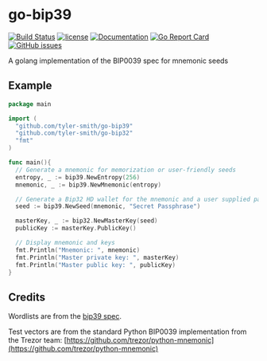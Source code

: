 # go-bip39
[![Build Status](https://travis-ci.org/tyler-smith/go-bip39.svg?branch=master)](https://travis-ci.org/tyler-smith/go-bip39)
[![license](https://img.shields.io/github/license/tyler-smith/go-bip39.svg?maxAge=2592000)](https://github.com/tyler-smith/go-bip39/LICENSE)
[![Documentation](https://godoc.org/github.com/tyler-smith/go-bip39?status.svg)](http://godoc.org/github.com/tyler-smith/go-bip39)
[![Go Report Card](https://goreportcard.com/badge/github.com/tyler-smith/go-bip39)](https://goreportcard.com/report/github.com/tyler-smith/go-bip39)
[![GitHub issues](https://img.shields.io/github/issues/tyler-smith/go-bip39.svg)](https://github.com/tyler-smith/go-bip39/issues)


A golang implementation of the BIP0039 spec for mnemonic seeds

## Example

```go
package main

import (
  "github.com/tyler-smith/go-bip39"
  "github.com/tyler-smith/go-bip32"
  "fmt"
)

func main(){
  // Generate a mnemonic for memorization or user-friendly seeds
  entropy, _ := bip39.NewEntropy(256)
  mnemonic, _ := bip39.NewMnemonic(entropy)

  // Generate a Bip32 HD wallet for the mnemonic and a user supplied password
  seed := bip39.NewSeed(mnemonic, "Secret Passphrase")

  masterKey, _ := bip32.NewMasterKey(seed)
  publicKey := masterKey.PublicKey()

  // Display mnemonic and keys
  fmt.Println("Mnemonic: ", mnemonic)
  fmt.Println("Master private key: ", masterKey)
  fmt.Println("Master public key: ", publicKey)
}
```

## Credits

Wordlists are from the [bip39 spec](https://github.com/bitcoin/bips/tree/master/bip-0039).

Test vectors are from the standard Python BIP0039 implementation from the
Trezor team: [https://github.com/trezor/python-mnemonic](https://github.com/trezor/python-mnemonic)
